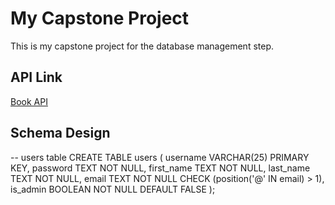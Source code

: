# My Capstone Project

This is my capstone project for the database management step.

## API Link
[Book API](https://example-data.draftbit.com/books?_limit=240)

## Schema Design
-- users table
CREATE TABLE users (
  username VARCHAR(25) PRIMARY KEY,
  password TEXT NOT NULL,
  first_name TEXT NOT NULL,
  last_name TEXT NOT NULL,
  email TEXT NOT NULL CHECK (position('@' IN email) > 1),
  is_admin BOOLEAN NOT NULL DEFAULT FALSE
);

